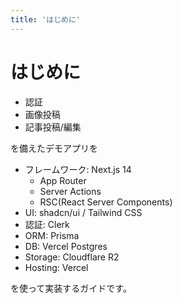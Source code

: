 ```yaml
---
title: 'はじめに'
---
```


# はじめに

- 認証
- 画像投稿
- 記事投稿/編集

を備えたデモアプリを

- フレームワーク: Next.js 14
  - App Router
  - Server Actions
  - RSC(React Server Components)
- UI: shadcn/ui / Tailwind CSS
- 認証: Clerk
- ORM: Prisma
- DB: Vercel Postgres
- Storage: Cloudflare R2
- Hosting: Vercel

を使って実装するガイドです。
